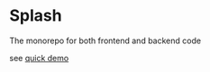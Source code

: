# Splash
The monorepo for both frontend and backend code 

see [quick demo](./backend/demo/README.md)